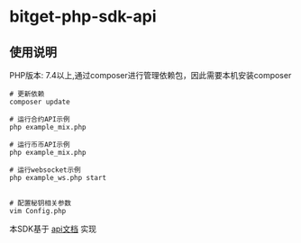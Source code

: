 # bitget-php-sdk-api

## 使用说明

PHP版本: 7.4以上,通过composer进行管理依赖包，因此需要本机安装composer

```phpregexp
# 更新依赖
composer update

# 运行合约API示例
php example_mix.php

# 运行币币API示例
php example_mix.php

# 运行websocket示例
php example_ws.php start


# 配置秘钥相关参数
vim Config.php
```



本SDK基于 [api文档](https://bitgetlimited.github.io/apidoc/zh/swap/#25e54147de) 实现